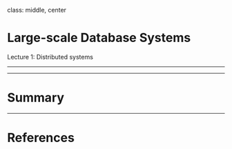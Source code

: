 class: middle, center

# Large-scale Database Systems

Lecture 1: Distributed systems

---

---

# Summary

---

# References
